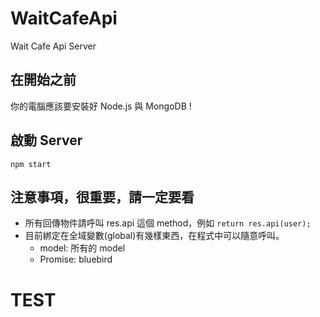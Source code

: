 # WaitCafeApi
Wait Cafe Api Server

## 在開始之前

你的電腦應該要安裝好 Node.js 與 MongoDB !

## 啟動 Server

`npm start`

## 注意事項，很重要，請一定要看
  - 所有回傳物件請呼叫 res.api 這個 method，例如 `return res.api(user);`
  - 目前綁定在全域變數(global)有幾樣東西，在程式中可以隨意呼叫。
    - model: 所有的 model
    - Promise: bluebird

# TEST
